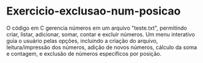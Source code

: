 # Exercicio-exclusao-num-posicao
O código em C gerencia números em um arquivo "teste.txt", permitindo criar, listar, adicionar, somar, contar e excluir números. Um menu interativo guia o usuário pelas opções, incluindo a criação do arquivo, leitura/impressão dos números, adição de novos números, cálculo da soma e contagem, e exclusão de números específicos por posição.

